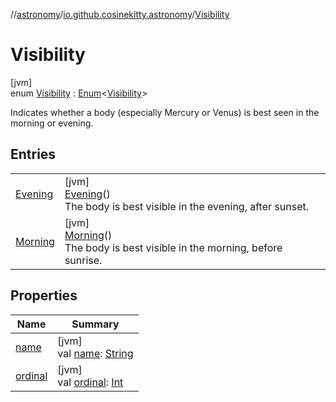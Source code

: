 //[astronomy](../../../index.md)/[io.github.cosinekitty.astronomy](../index.md)/[Visibility](index.md)

# Visibility

[jvm]\
enum [Visibility](index.md) : [Enum](https://kotlinlang.org/api/latest/jvm/stdlib/kotlin/-enum/index.html)&lt;[Visibility](index.md)&gt; 

Indicates whether a body (especially Mercury or Venus) is best seen in the morning or evening.

## Entries

| | |
|---|---|
| [Evening](-evening/index.md) | [jvm]<br>[Evening](-evening/index.md)()<br>The body is best visible in the evening, after sunset. |
| [Morning](-morning/index.md) | [jvm]<br>[Morning](-morning/index.md)()<br>The body is best visible in the morning, before sunrise. |

## Properties

| Name | Summary |
|---|---|
| [name](../-eclipse-kind/-none/index.md#-372974862%2FProperties%2F-1216412040) | [jvm]<br>val [name](../-eclipse-kind/-none/index.md#-372974862%2FProperties%2F-1216412040): [String](https://kotlinlang.org/api/latest/jvm/stdlib/kotlin/-string/index.html) |
| [ordinal](../-eclipse-kind/-none/index.md#-739389684%2FProperties%2F-1216412040) | [jvm]<br>val [ordinal](../-eclipse-kind/-none/index.md#-739389684%2FProperties%2F-1216412040): [Int](https://kotlinlang.org/api/latest/jvm/stdlib/kotlin/-int/index.html) |
